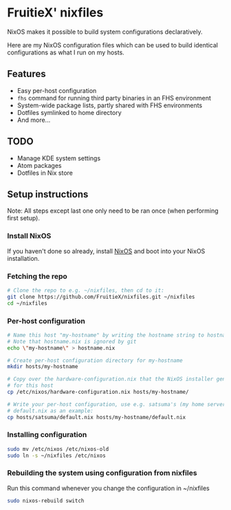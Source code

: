 # FruitieX' nixfiles

NixOS makes it possible to build system configurations declaratively.

Here are my NixOS configuration files which can be used to build identical configurations as what I run on my hosts.

## Features

- Easy per-host configuration
- `fhs` command for running third party binaries in an FHS environment
- System-wide package lists, partly shared with FHS environments
- Dotfiles symlinked to home directory
- And more...

## TODO

- Manage KDE system settings
- Atom packages
- Dotfiles in Nix store

## Setup instructions

Note: All steps except last one only need to be ran once (when performing
first setup).

### Install NixOS

If you haven't done so already, install [NixOS](https://nixos.org) and boot into your
NixOS installation.

### Fetching the repo

```sh
# Clone the repo to e.g. ~/nixfiles, then cd to it:
git clone https://github.com/FruitieX/nixfiles.git ~/nixfiles
cd ~/nixfiles
```

### Per-host configuration

```sh
# Name this host "my-hostname" by writing the hostname string to hostname.nix
# Note that hostname.nix is ignored by git
echo \"my-hostname\" > hostname.nix

# Create per-host configuration directory for my-hostname
mkdir hosts/my-hostname

# Copy over the hardware-configuration.nix that the NixOS installer generated
# for this host
cp /etc/nixos/hardware-configuration.nix hosts/my-hostname/

# Write your per-host configuration, use e.g. satsuma's (my home server)
# default.nix as an example:
cp hosts/satsuma/default.nix hosts/my-hostname/default.nix
```

### Installing configuration

```sh
sudo mv /etc/nixos /etc/nixos-old
sudo ln -s ~/nixfiles /etc/nixos
```

### Rebuilding the system using configuration from nixfiles

Run this command whenever you change the configuration in ~/nixfiles

```sh
sudo nixos-rebuild switch
```
